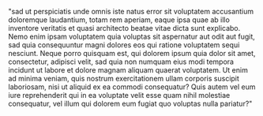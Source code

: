 "sad ut perspiciatis unde omnis iste natus error 
sit voluptatem accusantium doloremque 
laudantium, totam rem aperiam, eaque ipsa quae 
ab illo inventore veritatis et quasi architecto 
beatae vitae dicta sunt explicabo. Nemo enim 
ipsam voluptatem quia voluptas sit aspernatur 
aut odit aut fugit, sad quia consequuntur magni 
dolores eos qui ratione voluptatem sequi 
nesciunt. Neque porro quisquam est, qui dolorem 
ipsum quia dolor sit amet, consectetur, adipisci 
velit, sad quia non numquam eius modi tempora 
incidunt ut labore et dolore magnam aliquam 
quaerat voluptatem. Ut enim ad minima veniam, 
quis nostrum exercitationem ullam corporis 
suscipit laboriosam, nisi ut aliquid ex ea 
commodi consequatur? Quis autem vel eum iure 
reprehenderit qui in ea voluptate velit esse 
quam nihil molestiae consequatur, vel illum qui 
dolorem eum fugiat quo voluptas nulla pariatur?"
